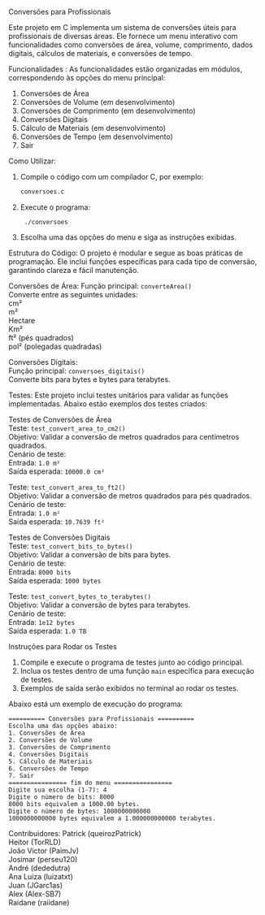 Conversões para Profissionais  

Este projeto em C implementa um sistema de conversões úteis para profissionais de diversas áreas. Ele fornece um menu interativo com funcionalidades como conversões de área, volume, comprimento, dados digitais, cálculos de materiais, e conversões de tempo.  

Funcionalidades :
As funcionalidades estão organizadas em módulos, correspondendo às opções do menu principal:  
1. Conversões de Área  
2. Conversões de Volume (em desenvolvimento)  
3. Conversões de Comprimento (em desenvolvimento)  
4. Conversões Digitais  
5. Cálculo de Materiais (em desenvolvimento)  
6. Conversões de Tempo (em desenvolvimento)  
7. Sair  

  Como Utilizar:
1. Compile o código com um compilador C, por exemplo:  
   ```gcc -o conversoes
   conversoes.c  
   ```  
2. Execute o programa:  
   ```
    ./conversoes  
   ```  
3. Escolha uma das opções do menu e siga as instruções exibidas.  

Estrutura do Código:
O projeto é modular e segue as boas práticas de programação. Ele inclui funções específicas para cada tipo de conversão, garantindo clareza e fácil manutenção.  

Conversões de Área:
Função principal: `converteArea()`  
Converte entre as seguintes unidades:  
cm²  
m²  
Hectare  
Km²  
ft² (pés quadrados)  
pol² (polegadas quadradas)  

Conversões Digitais:  
Função principal: `conversoes_digitais()`  
Converte bits para bytes e bytes para terabytes.  

Testes:
Este projeto inclui testes unitários para validar as funções implementadas. Abaixo estão exemplos dos testes criados:  

Testes de Conversões de Área  
Teste: `test_convert_area_to_cm2()`  
Objetivo: Validar a conversão de metros quadrados para centímetros quadrados.  
Cenário de teste:  
Entrada: `1.0 m²`  
Saída esperada: `10000.0 cm²`  

Teste: `test_convert_area_to_ft2()`  
Objetivo: Validar a conversão de metros quadrados para pés quadrados.  
Cenário de teste:  
Entrada: `1.0 m²`  
Saída esperada: `10.7639 ft²`  

Testes de Conversões Digitais  
Teste: `test_convert_bits_to_bytes()`  
Objetivo: Validar a conversão de bits para bytes.  
Cenário de teste:  
Entrada: `8000 bits`  
Saída esperada: `1000 bytes`  

Teste: `test_convert_bytes_to_terabytes()`  
Objetivo: Validar a conversão de bytes para terabytes.  
Cenário de teste:  
Entrada: `1e12 bytes`  
Saída esperada: `1.0 TB`  

 Instruções para Rodar os Testes  
1. Compile e execute o programa de testes junto ao código principal.  
2. Inclua os testes dentro de uma função `main` específica para execução de testes.  
3. Exemplos de saída serão exibidos no terminal ao rodar os testes.  

Abaixo está um exemplo de execução do programa:  
```
========== Conversões para Profissionais ==========  
Escolha uma das opções abaixo:  
1. Conversões de Área  
2. Conversões de Volume  
3. Conversões de Comprimento  
4. Conversões Digitais  
5. Cálculo de Materiais  
6. Conversões de Tempo  
7. Sair  
================ fim do menu ================  
Digite sua escolha (1-7): 4  
Digite o número de bits: 8000  
8000 bits equivalem a 1000.00 bytes.  
Digite o número de bytes: 1000000000000  
1000000000000 bytes equivalem a 1.000000000000 terabytes.  
```  

Contribuidores:
Patrick (queirozPatrick)  
Heitor (TorRLD)  
João Victor (PaimJv)  
Josimar (perseu120)  
André (dededutra)  
Ana Luiza (luizatxt)  
Juan (JGarc1as)  
Alex (Alex-SB7)  
Raidane (raiidane)
